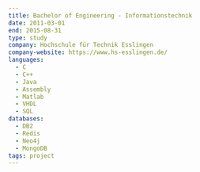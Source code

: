 ```yaml
---
title: Bachelor of Engineering - Informationstechnik
date: 2011-03-01
end: 2015-08-31
type: study
company: Hochschule für Technik Esslingen
company-website: https://www.hs-esslingen.de/
languages:
  - C
  - C++
  - Java
  - Assembly
  - Matlab
  - VHDL
  - SQL
databases:
  - DB2
  - Redis
  - Neo4j
  - MongoDB
tags: project
---
```

